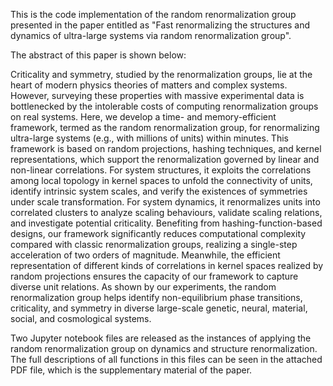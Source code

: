 This is the code implementation of the random renormalization group presented in the paper entitled as "Fast renormalizing the structures and dynamics of ultra-large systems via random renormalization group".

The abstract of this paper is shown below:

Criticality and symmetry, studied by the renormalization groups, lie at the heart of modern physics theories of matters and complex systems. However, surveying these properties with massive experimental data is bottlenecked by the intolerable costs of computing renormalization groups on real systems. Here, we develop a time- and memory-efficient framework, termed as the random renormalization group, for renormalizing ultra-large systems (e.g., with millions of units) within minutes. This framework is based on random projections, hashing techniques, and kernel representations, which support the renormalization governed by linear and non-linear correlations. For system structures, it exploits the correlations among local topology in kernel spaces to unfold the connectivity of units, identify intrinsic system scales, and verify the existences of symmetries under scale transformation. For system dynamics, it renormalizes units into correlated clusters to analyze scaling behaviours, validate scaling relations, and investigate potential criticality. Benefiting from hashing-function-based designs, our framework significantly reduces computational complexity compared with classic renormalization groups, realizing a single-step acceleration of two orders of magnitude. Meanwhile, the efficient representation of different kinds of correlations in kernel spaces realized by random projections ensures the capacity of our framework to capture diverse unit relations. As shown by our experiments, the random renormalization group helps identify non-equilibrium phase transitions, criticality, and symmetry in diverse large-scale genetic, neural, material, social, and cosmological systems.

Two Jupyter notebook files are released as the instances of applying the random renormalization group on dynamics and structure renormalization. The full descriptions of all functions in this files can be seen in the attached PDF file, which is the supplementary material of the paper.
